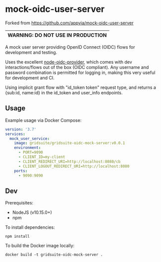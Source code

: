 # mock-oidc-user-server

Forked from https://github.com/appvia/mock-oidc-user-server

| WARNING: DO NOT USE IN PRODUCTION |
| --------------------------------- |


A mock user server providing OpenID Connect (OIDC) flows for development and testing.

Uses the excellent [node-oidc-provider](https://github.com/panva/node-oidc-provider), which comes with dev interactions/flows out of the box (OIDC compliant). Any username and password combination is permitted for logging in, making this very useful for development and CI.

Using implicit grant flow with "id_token token" request type, and returns a {sub:id, name:id} in the id_token and user_info endpoints.

## Usage

Example usage via Docker Compose:

```yaml
version: '3.7'
services:
  mock_user_service:
    image: gridsuite/gridsuite-oidc-mock-server:v0.0.1
    environment:
      - PORT=9090
      - CLIENT_ID=my-client
      - CLIENT_REDIRECT_URI=http://localhost:8080/cb
      - CLIENT_LOGOUT_REDIRECT_URI=http://localhost:8080
    ports:
      - 9090:9090
```

## Dev

Prerequisites:

- NodeJS (v10.15.0+)
- npm

To install dependencies:

```shell
npm install
```

To build the Docker image locally:

```shell
docker build -t gridsuite-oidc-mock-server .
```
